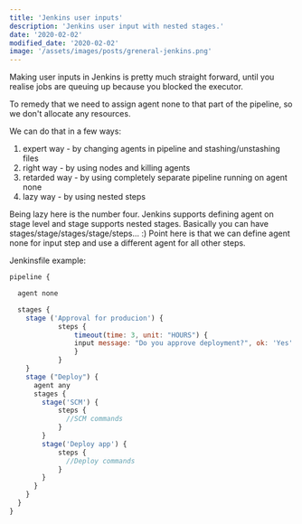 ```yaml
---
title: 'Jenkins user inputs'
description: 'Jenkins user input with nested stages.'
date: '2020-02-02'
modified_date: '2020-02-02'
image: '/assets/images/posts/greneral-jenkins.png'
---
```


Making user inputs in Jenkins is pretty much straight forward,
until you realise jobs are queuing  up because you blocked the executor.

To remedy that we need to assign agent none to that part of the pipeline,
so we don't allocate any resources.

We can do that in a few ways:
  1. expert way - by changing agents in pipeline and stashing/unstashing files
  2. right way - by using nodes and killing agents
  3. retarded way - by using completely separate  pipeline running on agent none
  4. lazy way - by using nested steps

Being lazy here is the number four.
Jenkins supports defining agent on stage level and stage supports nested stages.
Basically you can have stages/stage/stages/stage/steps... :)
Point here is that we can define agent none for input step and use a different agent
for all other steps. 

Jenkinsfile example:

```js
pipeline {

  agent none

  stages {
    stage ('Approval for producion') {
            steps {
                timeout(time: 3, unit: "HOURS") {
                input message: "Do you approve deployment?", ok: 'Yes'
              	}
            } 
    }
    stage ("Deploy") {
      agent any
      stages {
        stage('SCM') {
            steps {
              //SCM commands
            }
        }
        stage('Deploy app') {
            steps {
              //Deploy commands
            } 
        }
      }
    }
  }
}
```
